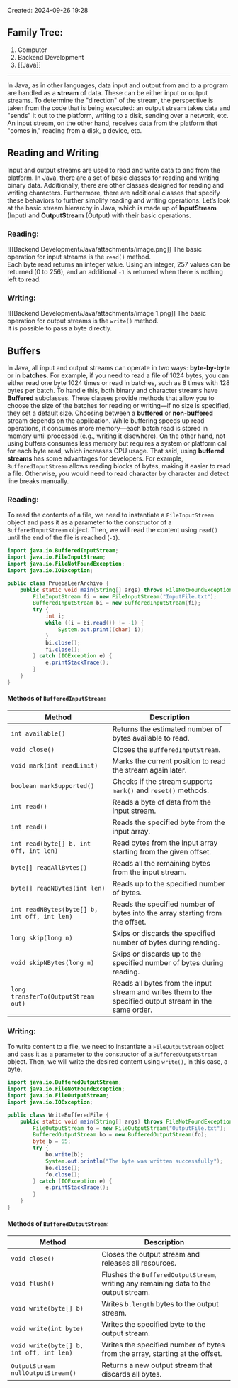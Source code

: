 Created: 2024-09-26 19:28
## Family Tree:
1. Computer
2. Backend Development
3. [[Java]]
-- -
In Java, as in other languages, data input and output from and to a program are handled as a **stream** of data. These can be either input or output streams. To determine the "direction" of the stream, the perspective is taken from the code that is being executed: an output stream takes data and "sends" it out to the platform, writing to a disk, sending over a network, etc. An input stream, on the other hand, receives data from the platform that "comes in," reading from a disk, a device, etc.
## Reading and Writing
Input and output streams are used to read and write data to and from the platform. In Java, there are a set of basic classes for reading and writing binary data. Additionally, there are other classes designed for reading and writing characters. Furthermore, there are additional classes that specify these behaviors to further simplify reading and writing operations.
Let’s look at the basic stream hierarchy in Java, which is made up of **InputStream** (Input) and **OutputStream** (Output) with their basic operations.
### Reading:
![[Backend Development/Java/attachments/image.png]]
The basic operation for input streams is the `read()` method.  
Each byte read returns an integer value. Using an integer, 257 values can be returned (0 to 256), and an additional `-1` is returned when there is nothing left to read.
### Writing:
![[Backend Development/Java/attachments/image 1.png]]
The basic operation for output streams is the `write()` method.  
It is possible to pass a byte directly.
## Buffers
In Java, all input and output streams can operate in two ways: **byte-by-byte** or in **batches**. For example, if you need to read a file of 1024 bytes, you can either read one byte 1024 times or read in batches, such as 8 times with 128 bytes per batch. To handle this, both binary and character streams have **Buffered** subclasses. These classes provide methods that allow you to choose the size of the batches for reading or writing—if no size is specified, they set a default size.
Choosing between a **buffered** or **non-buffered** stream depends on the application. While buffering speeds up read operations, it consumes more memory—each batch read is stored in memory until processed (e.g., writing it elsewhere). On the other hand, not using buffers consumes less memory but requires a system or platform call for each byte read, which increases CPU usage.
That said, using **buffered streams** has some advantages for developers. For example, `BufferedInputStream` allows reading blocks of bytes, making it easier to read a file. Otherwise, you would need to read character by character and detect line breaks manually.
### Reading:
To read the contents of a file, we need to instantiate a `FileInputStream` object and pass it as a parameter to the constructor of a `BufferedInputStream` object. Then, we will read the content using `read()` until the end of the file is reached (`-1`).
```java
import java.io.BufferedInputStream;
import java.io.FileInputStream;
import java.io.FileNotFoundException;
import java.io.IOException;

public class PruebaLeerArchivo {
    public static void main(String[] args) throws FileNotFoundException {
        FileInputStream fi = new FileInputStream("InputFile.txt");
        BufferedInputStream bi = new BufferedInputStream(fi);
        try {
            int i;
            while ((i = bi.read()) != -1) {
                System.out.print((char) i);
            }
            bi.close();
            fi.close();
        } catch (IOException e) {
            e.printStackTrace();
        }
    }
}
```
#### Methods of `BufferedInputStream`:

| Method                                       | Description                                                                                             |
| -------------------------------------------- | ------------------------------------------------------------------------------------------------------- |
| `int available()`                            | Returns the estimated number of bytes available to read.                                                |
| `void close()`                               | Closes the `BufferedInputStream`.                                                                       |
| `void mark(int readLimit)`                   | Marks the current position to read the stream again later.                                              |
| `boolean markSupported()`                    | Checks if the stream supports `mark()` and `reset()` methods.                                           |
| `int read()`                                 | Reads a byte of data from the input stream.                                                             |
| `int read()`                                 | Reads the specified byte from the input array.                                                          |
| `int read(byte[] b, int off, int len)`       | Read bytes from the input array starting from the given offset.                                         |
| `byte[] readAllBytes()`                      | Reads all the remaining bytes from the input stream.                                                    |
| `byte[] readNBytes(int len)`                 | Reads up to the specified number of bytes.                                                              |
| `int readNBytes(byte[] b, int off, int len)` | Reads the specified number of bytes into the array starting from the offset.                            |
| `long skip(long n)`                          | Skips or discards the specified number of bytes during reading.                                         |
| `void skipNBytes(long n)`                    | Skips or discards up to the specified number of bytes during reading.                                   |
| `long transferTo(OutputStream out)`          | Reads all bytes from the input stream and writes them to the specified output stream in the same order. |

### Writing:
To write content to a file, we need to instantiate a `FileOutputStream` object and pass it as a parameter to the constructor of a `BufferedOutputStream` object. Then, we will write the desired content using `write()`, in this case, a byte.
```java
import java.io.BufferedOutputStream;
import java.io.FileNotFoundException;
import java.io.FileOutputStream;
import java.io.IOException;

public class WriteBufferedFile {
    public static void main(String[] args) throws FileNotFoundException {
        FileOutputStream fo = new FileOutputStream("OutputFile.txt");
        BufferedOutputStream bo = new BufferedOutputStream(fo);
        byte b = 65;
        try {
            bo.write(b);
            System.out.println("The byte was written successfully");
            bo.close();
            fo.close();
        } catch (IOException e) {
            e.printStackTrace();
        }
    }
}
```
#### Methods of `BufferedOutputStream`:

| Method                                   | Description                                                                          |
| ---------------------------------------- | ------------------------------------------------------------------------------------ |
| `void close()`                           | Closes the output stream and releases all resources.                                 |
| `void flush()`                           | Flushes the `BufferedOutputStream`, writing any remaining data to the output stream. |
| `void write(byte[] b)`                   | Writes `b.length` bytes to the output stream.                                        |
| `void write(int byte)`                   | Writes the specified byte to the output stream.                                      |
| `void write(byte[] b, int off, int len)` | Writes the specified number of bytes from the array, starting at the offset.         |
| `OutputStream nullOutputStream()`        | Returns a new output stream that discards all bytes.                                 |
